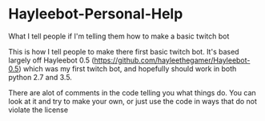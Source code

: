 # Hayleebot-Personal-Help
What I tell people if I'm telling them how to make a basic twitch bot

This is how I tell people to make there first basic twitch bot. It's based largely off Hayleebot 0.5 (https://github.com/hayleethegamer/Hayleebot-0.5) which was my first twitch bot, and hopefully should work in both python 2.7 and 3.5.

There are alot of comments in the code telling you what things do. You can look at it and try to make your own, or just use the code in ways that do not violate the license
